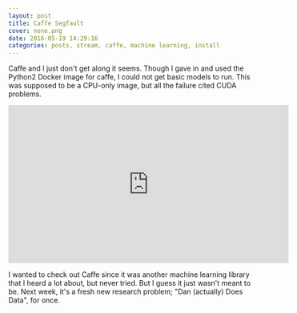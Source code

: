```yaml
---
layout: post
title: Caffe Segfault
cover: none.png
date: 2016-05-19 14:29:16 
categories: posts, stream, caffe, machine learning, install
---
```


Caffe and I just don't get along it seems.  Though I gave in and used the Python2 Docker image for caffe, I could not get basic models to run.  This was supposed to be a CPU-only image, but all the failure cited CUDA problems.  

<iframe width="560" height="315" src="https://www.youtube.com/embed/HDkNzGYckWI" frameborder="0"> </iframe>

I wanted to check out Caffe since it was another machine learning library that I heard a lot about, but never tried.  But I guess it just wasn't meant to be.  Next week, it's a fresh new research problem; "Dan (actually) Does Data", for once.
